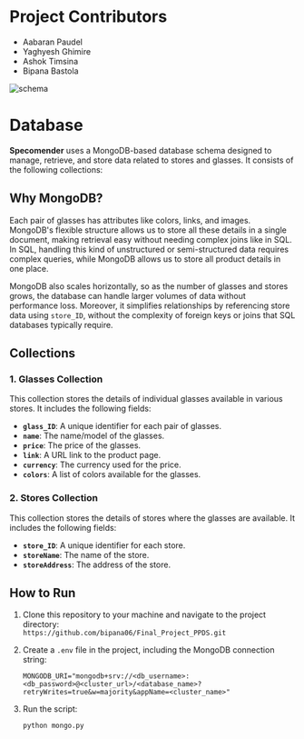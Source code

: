 # Project Contributors
- Aabaran Paudel
- Yaghyesh Ghimire
- Ashok Timsina
- Bipana Bastola
  
![schema](https://github.com/user-attachments/assets/cf30dcdd-21cc-4562-a72b-ebf9480c391e)
# Database

**Specomender** uses a MongoDB-based database schema designed to manage, retrieve, and store data related to stores and glasses. It consists of the following collections:

## Why MongoDB?

Each pair of glasses has attributes like colors, links, and images. MongoDB's flexible structure allows us to store all these details in a single document, making retrieval easy without needing complex joins like in SQL. In SQL, handling this kind of unstructured or semi-structured data requires complex queries, while MongoDB allows us to store all product details in one place.

MongoDB also scales horizontally, so as the number of glasses and stores grows, the database can handle larger volumes of data without performance loss. Moreover, it simplifies relationships by referencing store data using `store_ID`, without the complexity of foreign keys or joins that SQL databases typically require.

## Collections

### 1. Glasses Collection

This collection stores the details of individual glasses available in various stores. It includes the following fields:

- **`glass_ID`**: A unique identifier for each pair of glasses.
- **`name`**: The name/model of the glasses.
- **`price`**: The price of the glasses.
- **`link`**: A URL link to the product page.
- **`currency`**: The currency used for the price.
- **`colors`**: A list of colors available for the glasses.

### 2. Stores Collection

This collection stores the details of stores where the glasses are available. It includes the following fields:

- **`store_ID`**: A unique identifier for each store.
- **`storeName`**: The name of the store.
- **`storeAddress`**: The address of the store.

## How to Run

1. Clone this repository to your machine and navigate to the project directory:  
   ```https://github.com/bipana06/Final_Project_PPDS.git```

2. Create a `.env` file in the project, including the MongoDB connection string:

    ```
    MONGODB_URI="mongodb+srv://<db_username>:<db_password>@<cluster_url>/<database_name>?retryWrites=true&w=majority&appName=<cluster_name>"
    ```

3. Run the script:

    ```
    python mongo.py
    ```
